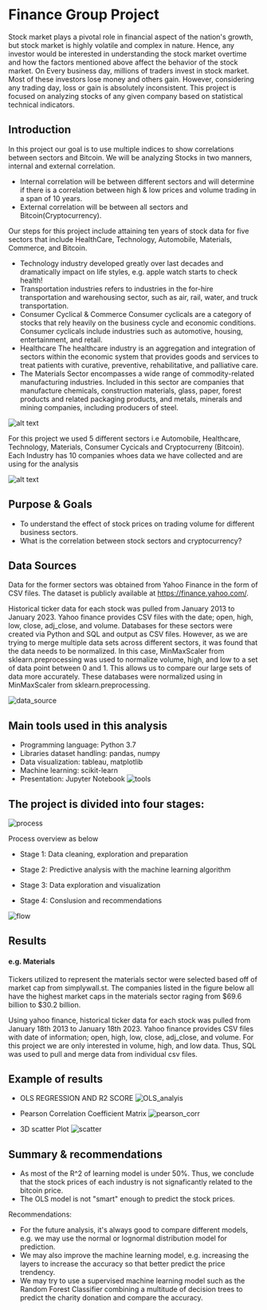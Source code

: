 
# Finance Group Project

Stock market plays a pivotal role in financial aspect of the nation's growth, but stock market is highly volatile and complex in nature. Hence, any investor would be interested in understanding the stock market overtime and how the factors mentioned above affect
the behavior of the stock market.
On Every business day, millions of traders invest in stock market. Most of these investors lose money and others gain. However, considering any trading day, loss or gain is absolutely inconsistent.
This project is focused on analyzing stocks of any given company based on statistical technical
indicators.

## Introduction
In this project our goal is to use multiple indices to show correlations between sectors and Bitcoin. We will be analyzing Stocks in two manners, internal and external correlation. 
* Internal correlation will be between different sectors and will determine if there is a correlation between high & low prices and volume trading in a span of 10 years. 
* External correlation will be between all sectors and Bitcoin(Cryptocurrency). 

Our steps for this project include attaining ten years of stock data for five sectors that include HealthCare, Technology, Automobile, Materials, Commerce, and Bitcoin. 

- Technology industry developed greatly over last decades and dramatically impact on life styles, e.g. apple watch starts to check health!
- Transportation industries refers to industries in the for-hire transportation and warehousing sector, such as air, rail, water, and truck transportation.
- Consumer Cyclical & Commerce Consumer cyclicals are a category of stocks that rely heavily on the business cycle and economic conditions. Consumer cyclicals include industries such as automotive, housing, entertainment, and retail.
- Healthcare The healthcare industry is an aggregation and integration of sectors within the economic system that provides goods and services to treat patients with curative, preventive, rehabilitative, and palliative care.
- The Materials Sector encompasses a wide range of commodity-related manufacturing industries. Included in this sector are companies that manufacture chemicals, construction materials, glass, paper, forest products and related packaging products, and metals, minerals and mining companies, including producers of steel.

![alt text](Resources/Images/stock_data.png)


For this project we used 5 different sectors i.e Automobile, Healthcare, Technology, Materials, Consumer Cycicals and Cryptocurreny (Bitcoin). Each Industry has 10 companies whoes data we have collected and are using for the analysis 

![alt text](Resources/Images/Industries.png)

## Purpose & Goals
- To understand the effect of stock prices on trading volume for different business sectors.
- What is the correlation between stock sectors and cryptocurrency? 

## Data Sources

Data for the former sectors was obtained from Yahoo Finance in the form of CSV files.
The dataset is publicly available at https://finance.yahoo.com/.

Historical ticker data for each stock was pulled from January 2013 to January 2023. Yahoo finance provides CSV files with the date; open, high, low, close, adj_close, and volume.
Databases for these sectors were created via Python and SQL and output as CSV files.
However, as we are trying to merge multiple data sets across different sectors, it was found that the data needs to be normalized. In this case, MinMaxScaler from sklearn.preprocessing was used to normalize volume, high, and low to a set of data point between 0 and 1. This allows us to compare our large sets of data more accurately.  These databases were normalized using in MinMaxScaler from sklearn.preprocessing.

![data_source](Resources/Images/data_source.png)

## Main tools used in this analysis
* Programming language: Python 3.7
* Libraries dataset handling: pandas, numpy
* Data visualization: tableau, matplotlib
* Machine learning: scikit-learn
* Presentation: Jupyter Notebook
![tools](Resources/Images/tools.png)

## The project is divided into four stages:
![process](Resources/Images/process.png)

Process overview as below
*	Stage 1: Data cleaning, exploration and preparation

*	Stage 2: Predictive analysis with the machine learning algorithm 

*	Stage 3: Data exploration and visualization

*	Stage 4: Conslusion and recommendations

![flow](Resources/Images/flow.png)

## Results 

#### e.g. Materials 
Tickers utilized to represent the materials sector were selected based off of market cap from simplywall.st. The companies listed in the figure below all have the highest market caps in the materials sector raging from $69.6 billion to $30.2 billion.

Using yahoo finance, historical ticker data for each stock was pulled from January 18th 2013 to January 18th 2023. Yahoo finance provides CSV files with date of information; open, high, low, close, adj_close, and volume. For this project we are only interested in volume, high, and low data. Thus, SQL was used to pull and merge data from individual csv files.

## Example of results
- OLS REGRESSION AND R2 SCORE
![OLS_analyis](Resources/Images/OLS_analyis.png)

- Pearson Correlation Coefficient Matrix
![pearson_corr](Resources/Images/pearson_corr.png)

- 3D scatter Plot
![scatter](Resources/Images/scatter.png)

## Summary & recommendations

- As most of the R^2 of  learning model is under 50%. Thus, we conclude that the stock prices of each industry is not signaficantly related to the bitcoin price. 
- The OLS model is not "smart" enough to predict the stock prices.


Recommendations:

- For the future analysis, it's always good to compare different models, e.g. we may use the normal or lognormal distribution model for prediction.
- We may also improve the machine learning model, e.g. increasing the layers to increase the accuracy so that better predict the price trendency.
- We may try to use a supervised machine learning model such as the Random Forest Classifier combining a multitude of decision trees to predict the charity donation and compare the accuracy.






